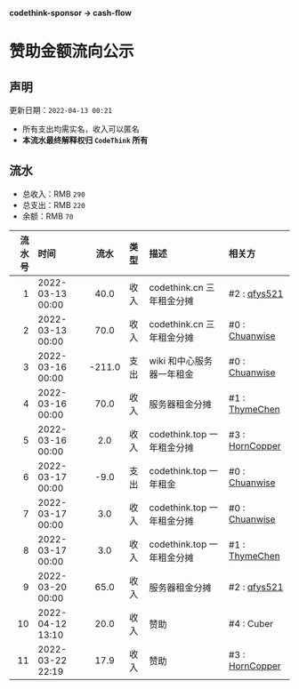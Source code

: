 **codethink-sponsor -> cash-flow**
# 赞助金额流向公示

## 声明

更新日期：`2022-04-13 00:21`

* 所有支出均需实名，收入可以匿名
* **本流水最终解释权归 `CodeThink` 所有**

## 流水

* 总收入：RMB `290`
* 总支出：RMB `220`
* 余额：RMB `70`

| 流水号 | 时间               |   流水   | 类型 | 描述                   | 相关方                                              |
|----:|:-----------------|:------:|:---|:---------------------|:-------------------------------------------------|
|   1 | 2022-03-13 00:00 |  40.0  | 收入 | codethink.cn 三年租金分摊  | #2 : [qfys521](https://github.com/qfys521)       |
|   2 | 2022-03-13 00:00 |  70.0  | 收入 | codethink.cn 三年租金分摊  | #0 : [Chuanwise](https://github.com/Chuanwise)   |
|   3 | 2022-03-16 00:00 | -211.0 | 支出 | wiki 和中心服务器一年租金      | #0 : [Chuanwise](https://github.com/Chuanwise)   |
|   4 | 2022-03-16 00:00 |  70.0  | 收入 | 服务器租金分摊              | #1 : [ThymeChen](https://github.com/ThymeChen)   |
|   5 | 2022-03-16 00:00 |  2.0  | 收入 | codethink.top 一年租金分摊 | #3 : [HornCopper](https://github.com/HornCopper) |
|   6 | 2022-03-17 00:00 |  -9.0  | 支出 | codethink.top 一年租金   | #0 : [Chuanwise](https://github.com/Chuanwise)   |
|   7 | 2022-03-17 00:00 |  3.0  | 收入 | codethink.top 一年租金分摊 | #0 : [Chuanwise](https://github.com/Chuanwise)   |
|   8 | 2022-03-17 00:00 |  3.0  | 收入 | codethink.top 一年租金分摊 | #1 : [ThymeChen](https://github.com/ThymeChen)   |
|   9 | 2022-03-20 00:00 |  65.0  | 收入 | 服务器租金分摊              | #2 : [qfys521](https://github.com/qfys521)       |
|  10 | 2022-04-12 13:10 |  20.0  | 收入 | 赞助                   | #4 : Cuber                                       |
|  11 | 2022-03-22 22:19 |  17.9  | 收入 | 赞助                   | #3 : [HornCopper](https://github.com/HornCopper) |
